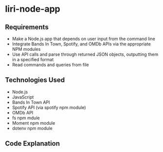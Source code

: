 # liri-node-app

## Requirements
- Make a Node.js app that depends on user input from the command line
- Integrate Bands In Town, Spotify, and OMDb APIs via the appropriate NPM modules
- Use API calls and parse through returned JSON objects, outputting them in a specified format
- Read commands and queries from file

## Technologies Used
- Node.js
- JavaScript
- Bands In Town API 
- Spotify API (via spotify npm module)
- OMDb API
- fs npm mdule
- Moment npm module
- dotenv npm module

## Code Explanation

